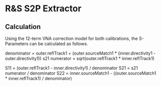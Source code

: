 R&S S2P Extractor
=================

Calculation
-----------

Using the 12-term VNA correction model for both calibrations, the S-Parameters can be calculated as follows.

denominator   = outer.reflTrack1 + (outer.sourceMatch1 * (inner.directivity1 - outer.directivity1))
s21 numerator = sqrt(outer.reflTrack1 * inner.reflTrack1)

S11 = (outer.reflTrack1 - inner.directivity1) / denominator
S21 = s21 numerator / denominator
S22 = inner.sourceMatch1 - ((outer.sourceMatch1 * inner.reflTrack1) / denominator)
